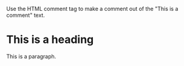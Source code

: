 Use the HTML comment tag to make a comment out of the "This is a comment" text.

<h1>This is a heading</h1>
<!-- This is a comment -->
<p>This is a paragraph.</p>
